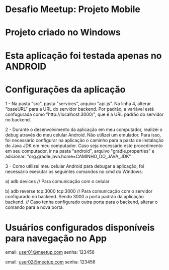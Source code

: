 # Desafio Meetup: Projeto Mobile

# Projeto criado no Windows
# Esta aplicação foi testada apenas no ANDROID

# Configurações da aplicação

1 - Na pasta "src", pasta "services", arquivo "api.js". Na linha 4, alterar "baseURL" para a URL do servidor backend.
Por padrão, a variável está confugurada como "http://localhost:3000/", que é a URL padrão do servidor no backend.

2 - Durante o desenvolvimento da aplicação em meu computador, realizei o debug através do meu celular Android. Não utilizei um emulador.
Para isso, foi necessário configurar na aplicação o caminho para a pasta de instalação do Java JDK em meu computador.
Caso seja necessário este procedimento em seu computador, ir na pasta "android", arquivo "gradle.properties" e adicionar:
"org.gradle.java.home=CAMINHO_DO_JAVA_JDK"

3 - Como utilizei meu celular Android para debugar a aplicação, foi necessário executar os seguintes comandos no cmd do Windows:

a) adb devices // Para comunicação com o celular

b) adb reverse tcp:3000 tcp:3000 // Para comunicação com o servidor configurado no backend. Sendo 3000 a porta padrão da aplicação backend.
// Caso tenha configurado outra porta para o backend, alterar o comando para a nova porta.

# Usuários configurados disponíveis para navegação no App

email: user01@meetup.com
senha: 123456

email: user02@meetup.com
senha: 123456
